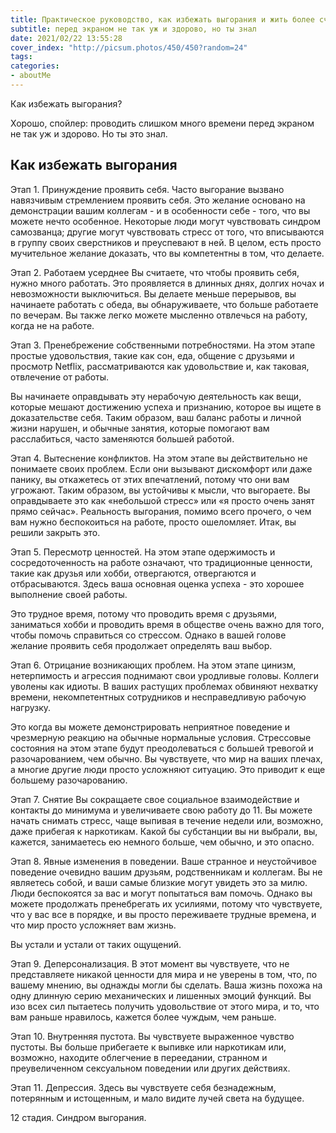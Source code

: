 ```yaml
---
title: Практическое руководство, как избежать выгорания и жить более счастливой жизнью
subtitle: перед экраном не так уж и здорово, но ты знал
date: 2021/02/22 13:55:28
cover_index: "http://picsum.photos/450/450?random=24"
tags:
categories:
- aboutMe
---
```


Как избежать выгорания?

Хорошо, спойлер: проводить слишком много времени перед экраном не так уж и здорово. Но ты это знал.

<!-- more -->

## Как избежать выгорания

Этап 1. Принуждение проявить себя.
Часто выгорание вызвано навязчивым стремлением проявить себя. Это желание основано на демонстрации вашим коллегам - и в особенности себе - того, что вы можете нечто особенное. Некоторые люди могут чувствовать синдром самозванца; другие могут чувствовать стресс от того, что вписываются в группу своих сверстников и преуспевают в ней. В целом, есть просто мучительное желание доказать, что вы компетентны в том, что делаете.

Этап 2. Работаем усерднее
Вы считаете, что чтобы проявить себя, нужно много работать. Это проявляется в длинных днях, долгих ночах и невозможности выключиться. Вы делаете меньше перерывов, вы начинаете работать с обеда, вы обнаруживаете, что больше работаете по вечерам. Вы также легко можете мысленно отвлечься на работу, когда не на работе.

Этап 3. Пренебрежение собственными потребностями.
На этом этапе простые удовольствия, такие как сон, еда, общение с друзьями и просмотр Netflix, рассматриваются как удовольствие и, как таковая, отвлечение от работы.

Вы начинаете оправдывать эту нерабочую деятельность как вещи, которые мешают достижению успеха и признанию, которое вы ищете в доказательстве себя. Таким образом, ваш баланс работы и личной жизни нарушен, и обычные занятия, которые помогают вам расслабиться, часто заменяются большей работой.

Этап 4. Вытеснение конфликтов.
На этом этапе вы действительно не понимаете своих проблем. Если они вызывают дискомфорт или даже панику, вы откажетесь от этих впечатлений, потому что они вам угрожают. Таким образом, вы устойчивы к мысли, что выгораете. Вы оправдываете это как «небольшой стресс» или «я просто очень занят прямо сейчас». Реальность выгорания, помимо всего прочего, о чем вам нужно беспокоиться на работе, просто ошеломляет. Итак, вы решили закрыть это.

Этап 5. Пересмотр ценностей.
На этом этапе одержимость и сосредоточенность на работе означают, что традиционные ценности, такие как друзья или хобби, отвергаются, отвергаются и отбрасываются. Здесь ваша основная оценка успеха - это хорошее выполнение своей работы.

Это трудное время, потому что проводить время с друзьями, заниматься хобби и проводить время в обществе очень важно для того, чтобы помочь справиться со стрессом. Однако в вашей голове желание проявить себя продолжает определять ваш выбор.

Этап 6. Отрицание возникающих проблем.
На этом этапе цинизм, нетерпимость и агрессия поднимают свои уродливые головы. Коллеги уволены как идиоты. В ваших растущих проблемах обвиняют нехватку времени, некомпетентных сотрудников и несправедливую рабочую нагрузку.

Это когда вы можете демонстрировать неприятное поведение и чрезмерную реакцию на обычные нормальные условия. Стрессовые состояния на этом этапе будут преодолеваться с большей тревогой и разочарованием, чем обычно. Вы чувствуете, что мир на ваших плечах, а многие другие люди просто усложняют ситуацию. Это приводит к еще большему разочарованию.

Этап 7. Снятие
Вы сокращаете свое социальное взаимодействие и контакты до минимума и увеличиваете свою работу до 11. Вы можете начать снимать стресс, чаще выпивая в течение недели или, возможно, даже прибегая к наркотикам. Какой бы субстанции вы ни выбрали, вы, кажется, занимаетесь ею немного больше, чем обычно, и это опасно.

Этап 8. Явные изменения в поведении.
Ваше странное и неустойчивое поведение очевидно вашим друзьям, родственникам и коллегам. Вы не являетесь собой, и ваши самые близкие могут увидеть это за милю. Люди беспокоятся за вас и могут попытаться вам помочь. Однако вы можете продолжать пренебрегать их усилиями, потому что чувствуете, что у вас все в порядке, и вы просто переживаете трудные времена, и что мир просто усложняет вам жизнь.

Вы устали и устали от таких ощущений.

Этап 9. Деперсонализация.
В этот момент вы чувствуете, что не представляете никакой ценности для мира и не уверены в том, что, по вашему мнению, вы однажды могли бы сделать. Ваша жизнь похожа на одну длинную серию механических и лишенных эмоций функций. Вы изо всех сил пытаетесь получить удовольствие от этого мира, и то, что вам раньше нравилось, кажется более чуждым, чем раньше.

Этап 10. Внутренняя пустота.
Вы чувствуете выраженное чувство пустоты. Вы больше прибегаете к выпивке или наркотикам или, возможно, находите облегчение в переедании, странном и преувеличенном сексуальном поведении или других действиях.

Этап 11. Депрессия.
Здесь вы чувствуете себя безнадежным, потерянным и истощенным, и мало видите лучей света на будущее.

12 стадия. Синдром выгорания.
